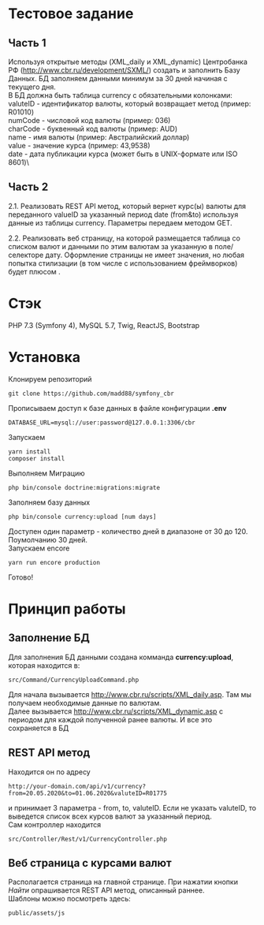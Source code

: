 # Тестовое задание 
## Часть 1
Используя открытые методы (XML_daily и XML_dynamic) Центробанка РФ (http://www.cbr.ru/development/SXML/) создать и заполнить Базу Данных.
БД заполняем данными минимум за 30 дней начиная с текущего дня.\
В БД должна быть таблица currency c обязательными колонками:\
valuteID - идентификатор валюты, который возвращает метод (пример: R01010)\
numCode -  числовой код валюты (пример: 036)\
сharCode - буквенный код валюты (пример: AUD)\
name - имя валюты (пример: Австралийский доллар)\
value - значение курса (пример: 43,9538)\
date - дата публикации курса (может быть в UNIX-формате или ISO 8601)\

## Часть 2
2.1.  Реализовать REST API метод, который вернет курс(ы) валюты для переданного valueID за указанный период date (from&to) используя данные из таблицы currency. Параметры передаем методом GET.

2.2. Реализовать веб страницу, на которой размещается таблица со списком валют и данными по этим валютам за указанную в поле/селекторе дату.
Оформление страницы не имеет значения, но любая попытка стилизации (в том числе с использованием фреймворков) будет плюсом .

# Стэк
PHP 7.3 (Symfony 4), MySQL 5.7, Twig, ReactJS, Bootstrap

# Установка
Клонируем репозиторий
```
git clone https://github.com/madd88/symfony_cbr
```
Прописываем доступ к базе данных в файле конфигурации **.env** 
```
DATABASE_URL=mysql://user:password@127.0.0.1:3306/cbr
```
Запускаем
```
yarn install
composer install
```
Выполняем Миграцию 
```
php bin/console doctrine:migrations:migrate
```
Заполняем базу данных
```
php bin/console currency:upload [num days]
```
Доступен один параметр - количество дней в диапазоне от 30 до 120. Поумолчанию 30 дней.\
Запускаем encore
```
yarn run encore production
```
Готово!

# Принцип работы

## Заполнение БД
Для заполнения БД данными создана комманда **currency:upload**, которая находится в:
```
src/Command/CurrencyUploadCommand.php
```
Для начала вызывается http://www.cbr.ru/scripts/XML_daily.asp. Там мы получаем необходимые данные по валютам.\
Далее вызывается http://www.cbr.ru/scripts/XML_dynamic.asp с периодом для каждой полученной ранее валюты.
И все это сохраняется в БД

## REST API метод
Находится он по адресу 
```
http://your-domain.com/api/v1/currency?from=20.05.2020&to=01.06.2020&valuteID=R01775
```
и принимает 3 параметра - from, to, valuteID. Если не указать valuteID, то выведется список всех курсов валют за указанный период.\
Сам контроллер находится 
```
src/Controller/Rest/v1/CurrencyController.php
```

## Веб страница с курсами валют
Располагается страница на главной странице. При нажатии кнопки *Найти* опрашивается REST API метод, описанный раннее.\
Шаблоны можно посмотреть здесь:
```
public/assets/js
```
 
